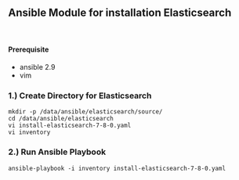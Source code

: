 ## Ansible Module for installation Elasticsearch
​ 
#### Prerequisite

- ansible 2.9 
- vim

### 1.) Create Directory for Elasticsearch 
```shell 
mkdir -p /data/ansible/elasticsearch/source/
cd /data/ansible/elasticsearch
vi install-elasticsearch-7-8-0.yaml
vi inventory
```
### 2.) Run Ansible Playbook  
```shell 
ansible-playbook -i inventory install-elasticsearch-7-8-0.yaml

